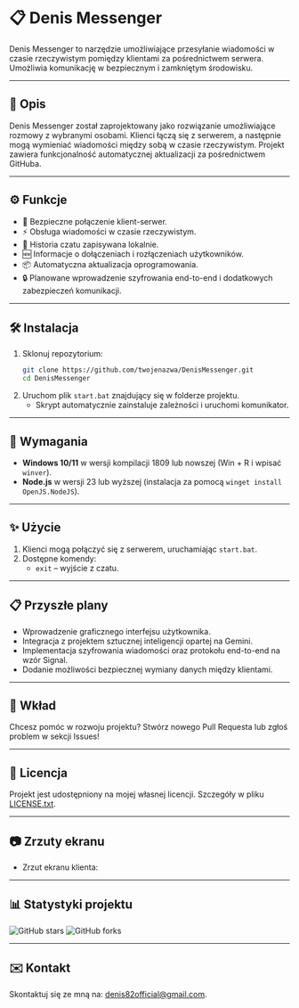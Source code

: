 # 📋 Denis Messenger

Denis Messenger to narzędzie umożliwiające przesyłanie wiadomości w czasie rzeczywistym pomiędzy klientami za pośrednictwem serwera. Umożliwia komunikację w bezpiecznym i zamkniętym środowisku.

---

## 📜 Opis

Denis Messenger został zaprojektowany jako rozwiązanie umożliwiające rozmowy z wybranymi osobami. Klienci łączą się z serwerem, a następnie mogą wymieniać wiadomości między sobą w czasie rzeczywistym. Projekt zawiera funkcjonalność automatycznej aktualizacji za pośrednictwem GitHuba.

---

## ⚙️ Funkcje

- 🔐 Bezpieczne połączenie klient-serwer.
- ⚡️ Obsługa wiadomości w czasie rzeczywistym.
- 📂 Historia czatu zapisywana lokalnie.
- 🆕 Informacje o dołączeniach i rozłączeniach użytkowników.
- 📦 Automatyczna aktualizacja oprogramowania.
- 🔒 Planowane wprowadzenie szyfrowania end-to-end i dodatkowych zabezpieczeń komunikacji.

---

## 🛠 Instalacja

1. Sklonuj repozytorium:
   ```bash
   git clone https://github.com/twojenazwa/DenisMessenger.git
   cd DenisMessenger
   ```
2. Uruchom plik `start.bat` znajdujący się w folderze projektu.
   - Skrypt automatycznie zainstaluje zależności i uruchomi komunikator.

---

## 🔧 Wymagania

- **Windows 10/11** w wersji kompilacji 1809 lub nowszej (Win + R i wpisać `winver`).
- **Node.js** w wersji 23 lub wyższej (instalacja za pomocą `winget install OpenJS.NodeJS`).

---

## ✨ Użycie

1. Klienci mogą połączyć się z serwerem, uruchamiając `start.bat`.
2. Dostępne komendy:
   - `exit` – wyjście z czatu.

---

## 📋 Przyszłe plany

- Wprowadzenie graficznego interfejsu użytkownika.
- Integracja z projektem sztucznej inteligencji opartej na Gemini.
- Implementacja szyfrowania wiadomości oraz protokołu end-to-end na wzór Signal.
- Dodanie możliwości bezpiecznej wymiany danych między klientami.

---

## 🤝 Wkład

Chcesz pomóc w rozwoju projektu? Stwórz nowego Pull Requesta lub zgłoś problem w sekcji Issues!

---

## 📄 Licencja

Projekt jest udostępniony na mojej własnej licencji. Szczegóły w pliku [LICENSE.txt](./LICENSE.txt).

---

## 📷 Zrzuty ekranu

- Zrzut ekranu klienta:

---

## 📊 Statystyki projektu

![GitHub stars](https://img.shields.io/github/stars/8989denis/Denis-Messenger?style=social)
![GitHub forks](https://img.shields.io/github/forks/8989denis/Denis-Messenger?style=social)

---

## ✉️ Kontakt

Skontaktuj się ze mną na: [denis82official@gmail.com](mailto:denis82official@gmail.com).

